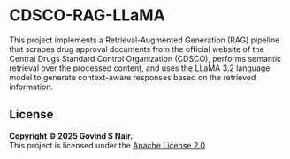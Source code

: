 # CDSCO-RAG-LLaMA
This project implements a Retrieval-Augmented Generation (RAG) pipeline that scrapes drug approval documents from the official website of the Central Drugs Standard Control Organization (CDSCO), performs semantic retrieval over the processed content, and uses the LLaMA 3.2 language model to generate context-aware responses based on the retrieved information.

## License
**Copyright © 2025 Govind S Nair.** \
This project is licensed under the [Apache License 2.0](./LICENSE).

